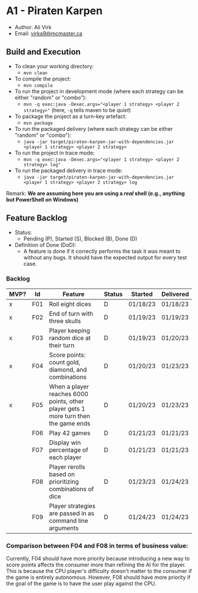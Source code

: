 # A1 - Piraten Karpen

  * Author: Ali Virk
  * Email: virka9@mcmaster.ca

## Build and Execution

  * To clean your working directory:
    * `mvn clean`
  * To compile the project:
    * `mvn compile`
  * To run the project in development mode (where each strategy can be either "random" or "combo"):
    * `mvn -q exec:java -Dexec.args="<player 1 strategy> <player 2 strategy>"` (here, `-q` tells maven to be _quiet_)
  * To package the project as a turn-key artefact:
    * `mvn package`
  * To run the packaged delivery (where each strategy can be either "random" or "combo"):
    * `java -jar target/piraten-karpen-jar-with-dependencies.jar <player 1 strategy> <player 2 strategy>`
  * To run the project in trace mode:
    * `mvn -q exec:java -Dexec.args="<player 1 strategy> <player 2 strategy> log"`
  * To run the packaged delivery in trace mode:
    * `java -jar target/piraten-karpen-jar-with-dependencies.jar <player 1 strategy> <player 2 strategy> log`

Remark: **We are assuming here you are using a _real_ shell (e.g., anything but PowerShell on Windows)**

## Feature Backlog

 * Status: 
   * Pending (P), Started (S), Blocked (B), Done (D)
 * Definition of Done (DoD):
   * A feature is done if it correctly performs the task it was meant to without any bugs. It should have the expected output for every test case.

### Backlog 

| MVP? | Id  | Feature                                                                             | Status | Started  | Delivered |
|------|-----|-------------------------------------------------------------------------------------|--------|----------|-----------|
| x    | F01 | Roll eight dices                                                                    | D      | 01/18/23 | 01/18/23  |
| x    | F02 | End of turn with three skulls                                                       | D      | 01/19/23 | 01/19/23  |
| x    | F03 | Player keeping random dice at their turn                                            | D      | 01/19/23 | 01/20/23  |
| x    | F04 | Score points: count gold, diamond, and combinations                                 | D      | 01/20/23 | 01/23/23  |
| x    | F05 | When a player reaches 6000 points, other player gets 1 more turn then the game ends | D      | 01/20/23 | 01/23/23  |
|      | F06 | Play 42 games                                                                       | D      | 01/21/23 | 01/21/23  |
|      | F07 | Display win percentage of each player                                               | D      | 01/21/23 | 01/21/23  |
|      | F08 | Player rerolls based on prioritizing combinations of dice                           | D      | 01/23/23 | 01/24/23  |
|      | F09 | Player strategies are passed in as command line arguments                           | D      | 01/24/23 | 01/24/23  |

### Comparison between F04 and F08 in terms of business value: 

Currently, F04 should have more priority because introducing a new way to score points affects the consumer more than refining the AI for the player. This is because the CPU player's difficulty doesn't matter to the consumer if the game is entirely autonomous. However, F08 should have more priority if the goal of the game is to have the user play against the CPU.

